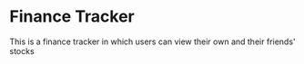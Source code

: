 # Finance Tracker

This is a finance tracker in which users can view their own and their friends' stocks
